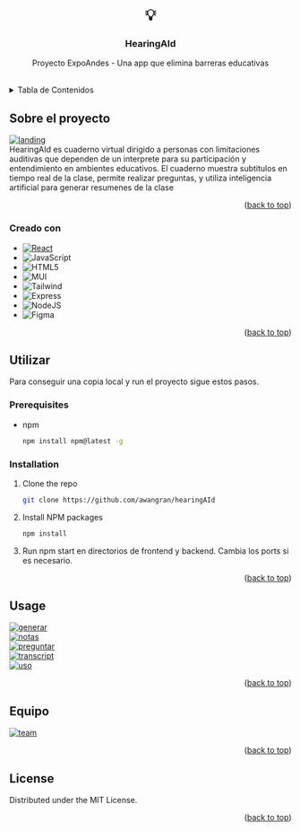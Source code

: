 <!-- Improved compatibility of back to top link: See: https://github.com/othneildrew/Best-README-Template/pull/73 -->
<a id="readme-top"></a>



<br />
<div align="center">
   <h1>💡</h1>
  

  <h3 align="center">HearingAId</h3>

  <p align="center">
    Proyecto ExpoAndes - Una app que elimina barreras educativas
    <br />
    <br />
  </p>
</div>



<!-- TABLE OF CONTENTS -->
<details>
  <summary>Tabla de Contenidos</summary>
  <ol>
    <li>
      <a href="#about-the-project">Sobre el proyecto</a>
      <ul>
        <li><a href="#built-with">Creado con</a></li>
      </ul>
    </li>
    <li>
      <a href="#getting-started">Utilizar</a>
      <ul>
        <li><a href="#prerequisites">Prerequisitos</a></li>
        <li><a href="#installation">Instalación</a></li>
      </ul>
    </li>
    <li><a href="#usage">Uso</a></li>
  </ol>
</details>



<!-- ABOUT THE PROJECT -->
## Sobre el proyecto

<a href="https://ibb.co/VtgsPQk"><img src="https://i.ibb.co/Dt9ZS8j/landing.png" alt="landing" border="0"></a>
<br>
HearingAId es cuaderno virtual dirigido a personas con limitaciones auditivas que dependen de un interprete para su participación y entendimiento en ambientes educativos. El cuaderno muestra subtitulos en tiempo real de la clase, permite realizar preguntas, y utiliza inteligencia artificial para generar resumenes de la clase
<p align="right">(<a href="#readme-top">back to top</a>)</p>



### Creado con

* [![React][React.js]][React-url]
* ![JavaScript](https://img.shields.io/badge/javascript-%23323330.svg?style=for-the-badge&logo=javascript&logoColor=%23F7DF1E)
* ![HTML5](https://img.shields.io/badge/html5-%23E34F26.svg?style=for-the-badge&logo=html5&logoColor=white)
* ![MUI](https://img.shields.io/badge/MUI-%230081CB.svg?style=for-the-badge&logo=mui&logoColor=white)
* ![Tailwind](https://img.shields.io/badge/Tailwind_CSS-38B2AC?style=for-the-badge&logo=tailwind-css&logoColor=white)
* ![Express][Express.js]
* ![NodeJS](https://img.shields.io/badge/node.js-6DA55F?style=for-the-badge&logo=node.js&logoColor=white)
* ![Figma][Figma]
  

<p align="right">(<a href="#readme-top">back to top</a>)</p>



<!-- GETTING STARTED -->
## Utilizar

Para conseguir una copia local y run el proyecto sigue estos pasos.

### Prerequisites

* npm
  ```sh
  npm install npm@latest -g
  ```

### Installation


1. Clone the repo
   ```sh
   git clone https://github.com/awangran/hearingAId
   ```
3. Install NPM packages
   ```sh
   npm install
   ```
5. Run npm start en directorios de frontend y backend. Cambia los ports si es necesario.

<p align="right">(<a href="#readme-top">back to top</a>)</p>


<!-- USAGE EXAMPLES -->
## Usage

<a href="https://ibb.co/7z2zL8x"><img src="https://i.ibb.co/xsJsdPK/generar.png" alt="generar" border="0"></a>
<br>
<a href="https://ibb.co/DPBfJVF"><img src="https://i.ibb.co/bj450WV/notas.png" alt="notas" border="0"></a>
<br>
<a href="https://ibb.co/0DcbDpK"><img src="https://i.ibb.co/r7mr7K3/preguntar.png" alt="preguntar" border="0"></a>
<br>
<a href="https://ibb.co/Z1Sx0SY"><img src="https://i.ibb.co/84b9Hbd/transcript.png" alt="transcript" border="0"></a>
<br>
<a href="https://ibb.co/mXTM92X"><img src="https://i.ibb.co/s6RMKN6/uso.png" alt="uso" border="0"></a>
<p align="right">(<a href="#readme-top">back to top</a>)</p>



<!-- ROADMAP -->
## Equipo

<a href="https://ibb.co/P4tG4bD"><img src="https://i.ibb.co/HYXTYMh/team.png" alt="team" border="0"></a>


<p align="right">(<a href="#readme-top">back to top</a>)</p>


<!-- LICENSE -->
## License

Distributed under the MIT License. 

<p align="right">(<a href="#readme-top">back to top</a>)</p>





<!-- MARKDOWN LINKS & IMAGES -->
<!-- https://www.markdownguide.org/basic-syntax/#reference-style-links -->
[contributors-shield]: https://img.shields.io/github/contributors/othneildrew/Best-README-Template.svg?style=for-the-badge
[contributors-url]: https://github.com/othneildrew/Best-README-Template/graphs/contributors
[Figma]: https://img.shields.io/badge/figma-%23F24E1E.svg?style=for-the-badge&logo=figma&logoColor=white
[forks-shield]: https://img.shields.io/github/forks/othneildrew/Best-README-Template.svg?style=for-the-badge
[forks-url]: https://github.com/othneildrew/Best-README-Template/network/members
[stars-shield]: https://img.shields.io/github/stars/othneildrew/Best-README-Template.svg?style=for-the-badge
[stars-url]: https://github.com/othneildrew/Best-README-Template/stargazers
[issues-shield]: https://img.shields.io/github/issues/othneildrew/Best-README-Template.svg?style=for-the-badge
[issues-url]: https://github.com/othneildrew/Best-README-Template/issues
[license-shield]: https://img.shields.io/github/license/othneildrew/Best-README-Template.svg?style=for-the-badge
[license-url]: https://github.com/othneildrew/Best-README-Template/blob/master/LICENSE.txt
[linkedin-shield]: https://img.shields.io/badge/-LinkedIn-black.svg?style=for-the-badge&logo=linkedin&colorB=555
[linkedin-url]: https://linkedin.com/in/othneildrew
[product-screenshot]: images/screenshot.png
[Next.js]: https://img.shields.io/badge/next.js-000000?style=for-the-badge&logo=nextdotjs&logoColor=white
[Next-url]: https://nextjs.org/
[Express.js]: https://img.shields.io/badge/express.js-%23404d59.svg?style=for-the-badge&logo=express&logoColor=%2361DAFB
[React.js]: https://img.shields.io/badge/React-20232A?style=for-the-badge&logo=react&logoColor=61DAFB
[React-url]: https://reactjs.org/
[Vue.js]: https://img.shields.io/badge/Vue.js-35495E?style=for-the-badge&logo=vuedotjs&logoColor=4FC08D
[Vue-url]: https://vuejs.org/
[Angular.io]: https://img.shields.io/badge/Angular-DD0031?style=for-the-badge&logo=angular&logoColor=white
[Angular-url]: https://angular.io/
[Svelte.dev]: https://img.shields.io/badge/Svelte-4A4A55?style=for-the-badge&logo=svelte&logoColor=FF3E00
[Svelte-url]: https://svelte.dev/
[Laravel.com]: https://img.shields.io/badge/Laravel-FF2D20?style=for-the-badge&logo=laravel&logoColor=white
[Laravel-url]: https://laravel.com
[Bootstrap.com]: https://img.shields.io/badge/Bootstrap-563D7C?style=for-the-badge&logo=bootstrap&logoColor=white
[Bootstrap-url]: https://getbootstrap.com
[JQuery.com]: https://img.shields.io/badge/jQuery-0769AD?style=for-the-badge&logo=jquery&logoColor=white
[JQuery-url]: https://jquery.com 

